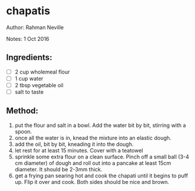 # chapatis

Author: Rahman Neville

Notes: 1 Oct 2016

## Ingredients:
- [ ] 2 cup wholemeal flour
- [ ] 1 cup water
- [ ] 2 tbsp vegetable oil
- [ ] salt to taste

## Method:
1. put the flour and salt in a bowl. Add the water bit by bit, stirring with a spoon.
2. once all the water is in, knead the mixture into an elastic dough.
3. add the oil, bit by bit, kneading it into the dough.
4. let rest for at least 15 minutes. Cover with a teatowel
5. sprinkle some extra flour on a clean surface. Pinch off a small ball (3-4 cm diameter) of dough and roll out into a pancake at least 15cm diameter. It should be 2-3mm thick.
6. get a frying pan searing hot and cook the chapati until it begins to puff up. Flip it over and cook. Both sides should be nice and brown.